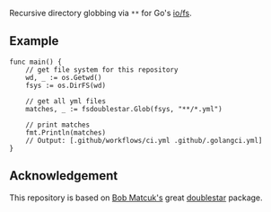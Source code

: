 Recursive directory globbing via `**` for Go's [io/fs](https://golang.org/pkg/io/fs).

## Example

``` golang
func main() {
	// get file system for this repository
	wd, _ := os.Getwd()
	fsys := os.DirFS(wd)

	// get all yml files
	matches, _ := fsdoublestar.Glob(fsys, "**/*.yml")

	// print matches
	fmt.Println(matches)
	// Output: [.github/workflows/ci.yml .github/.golangci.yml]
}
```

## Acknowledgement

This repository is based on [Bob Matcuk's](https://github.com/bmatcuk) great [doublestar](https://github.com/bmatcuk/doublestar) package.
